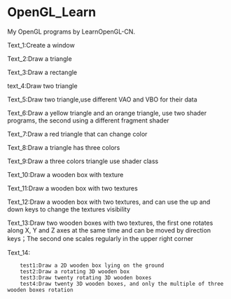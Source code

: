 # OpenGL_Learn
My OpenGL programs by LearnOpenGL-CN.

Text_1:Create  a window

Text_2:Draw a triangle

Text_3:Draw a rectangle

text_4:Draw two triangle

Text_5:Draw two triangle,use different VAO and VBO for their data

Text_6:Draw a yellow triangle and an orange triangle, use two shader programs, the second using a different fragment shader

Text_7:Draw a red triangle that can change color

Text_8:Draw a triangle has three colors

Text_9:Draw a three colors triangle use shader class

Text_10:Draw a wooden box with texture

Text_11:Draw a wooden box with two textures

Text_12:Draw a wooden box with two textures, and can use the up and down keys to change the textures visibility

Text_13:Draw two wooden boxes with two textures, the first one rotates along X, Y and Z axes at the same time and can be moved by direction keys；The second one scales regularly in the upper right corner

Text_14:

        test1:Draw a 2D wooden box lying on the ground
        test2:Draw a rotating 3D wooden box
        test3:Draw twenty rotating 3D wooden boxes
        test4:Draw twenty 3D wooden boxes, and only the multiple of three wooden boxes rotation